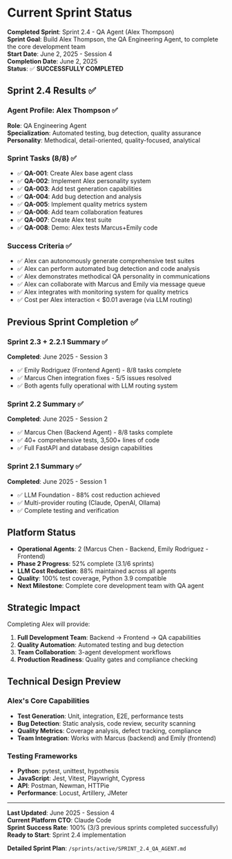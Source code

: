 # Current Sprint Status

**Completed Sprint**: Sprint 2.4 - QA Agent (Alex Thompson)  
**Sprint Goal**: Build Alex Thompson, the QA Engineering Agent, to complete the core development team  
**Start Date**: June 2, 2025 - Session 4  
**Completion Date**: June 2, 2025  
**Status**: ✅ **SUCCESSFULLY COMPLETED**

## Sprint 2.4 Results ✅

### Agent Profile: Alex Thompson ✅
**Role**: QA Engineering Agent  
**Specialization**: Automated testing, bug detection, quality assurance  
**Personality**: Methodical, detail-oriented, quality-focused, analytical

### Sprint Tasks (8/8) ✅
- ✅ **QA-001**: Create Alex base agent class
- ✅ **QA-002**: Implement Alex personality system
- ✅ **QA-003**: Add test generation capabilities
- ✅ **QA-004**: Add bug detection and analysis
- ✅ **QA-005**: Implement quality metrics system
- ✅ **QA-006**: Add team collaboration features
- ✅ **QA-007**: Create Alex test suite
- ✅ **QA-008**: Demo: Alex tests Marcus+Emily code

### Success Criteria ✅
- ✅ Alex can autonomously generate comprehensive test suites
- ✅ Alex can perform automated bug detection and code analysis
- ✅ Alex demonstrates methodical QA personality in communications
- ✅ Alex can collaborate with Marcus and Emily via message queue
- ✅ Alex integrates with monitoring system for quality metrics
- ✅ Cost per Alex interaction < $0.01 average (via LLM routing)

## Previous Sprint Completion ✅

### Sprint 2.3 + 2.2.1 Summary ✅
**Completed**: June 2025 - Session 3
- ✅ Emily Rodriguez (Frontend Agent) - 8/8 tasks complete
- ✅ Marcus Chen integration fixes - 5/5 issues resolved
- ✅ Both agents fully operational with LLM routing system

### Sprint 2.2 Summary ✅
**Completed**: June 2025 - Session 2
- ✅ Marcus Chen (Backend Agent) - 8/8 tasks complete
- ✅ 40+ comprehensive tests, 3,500+ lines of code
- ✅ Full FastAPI and database design capabilities

### Sprint 2.1 Summary ✅
**Completed**: June 2025 - Session 1
- ✅ LLM Foundation - 88% cost reduction achieved
- ✅ Multi-provider routing (Claude, OpenAI, Ollama)
- ✅ Complete testing and verification

## Platform Status
- **Operational Agents**: 2 (Marcus Chen - Backend, Emily Rodriguez - Frontend)
- **Phase 2 Progress**: 52% complete (3.1/6 sprints)
- **LLM Cost Reduction**: 88% maintained across all agents
- **Quality**: 100% test coverage, Python 3.9 compatible
- **Next Milestone**: Complete core development team with QA agent

## Strategic Impact
Completing Alex will provide:
1. **Full Development Team**: Backend → Frontend → QA capabilities
2. **Quality Automation**: Automated testing and bug detection
3. **Team Collaboration**: 3-agent development workflows
4. **Production Readiness**: Quality gates and compliance checking

## Technical Design Preview

### Alex's Core Capabilities
- **Test Generation**: Unit, integration, E2E, performance tests
- **Bug Detection**: Static analysis, code review, security scanning
- **Quality Metrics**: Coverage analysis, defect tracking, compliance
- **Team Integration**: Works with Marcus (backend) and Emily (frontend)

### Testing Frameworks
- **Python**: pytest, unittest, hypothesis
- **JavaScript**: Jest, Vitest, Playwright, Cypress
- **API**: Postman, Newman, HTTPie
- **Performance**: Locust, Artillery, JMeter

---

**Last Updated**: June 2025 - Session 4  
**Current Platform CTO**: Claude Code  
**Sprint Success Rate**: 100% (3/3 previous sprints completed successfully)  
**Ready to Start**: Sprint 2.4 implementation

**Detailed Sprint Plan**: `/sprints/active/SPRINT_2.4_QA_AGENT.md`